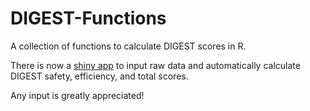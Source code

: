 # DIGEST-Functions
A collection of functions to calculate DIGEST scores in R. 

There is now a [shiny app](https://jamescborders.shinyapps.io/digest/) to input raw data and automatically calculate DIGEST safety, efficiency, and total scores.

Any input is greatly appreciated!